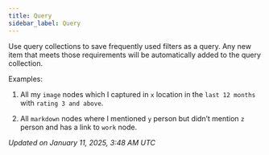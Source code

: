 ```yaml
---
title: Query
sidebar_label: Query
---
```


<!-- # Query Collections

Query collections allow you to save frequently used search queries as dynamic collections. These collections automatically update as new content matching the query is added to your knowledge base.

## Benefits

- Dynamic content updates
- Automated organization
- Cross-collection searching
- Advanced query capabilities

## Creating a Query Collection

1. Perform a search in Memotron
2. Click "Save as Collection"
3. Name your query collection
4. Customize query parameters (optional)

## Query Syntax

```sql
-- Basic query example
tag:#programming AND (content:"python" OR content:"javascript")

-- Date-based query
created:>2024-01-01 AND tag:#project

-- Complex query
(tag:#book OR tag:#article) AND rating:>=4 AND NOT archived:true
```

## Use Cases

- Track ongoing projects
- Monitor specific topics
- Create smart filters
- Automate content organization

Query collections are perfect for users who want to maintain automatically updated views of their content based on specific criteria.  -->

Use query collections to save frequently used filters as a query. Any new item that meets those requirements will be automatically added to the query collection.

Examples:

1. All my ```image``` nodes which I captured in ```x``` location in the ```last 12 months``` with ```rating 3 and above```.

2. All ```markdown``` nodes where I mentioned ```y``` person but didn’t mention ```z``` person and has a link to ```work``` node.

*Updated on January 11, 2025, 3:48 AM UTC*
